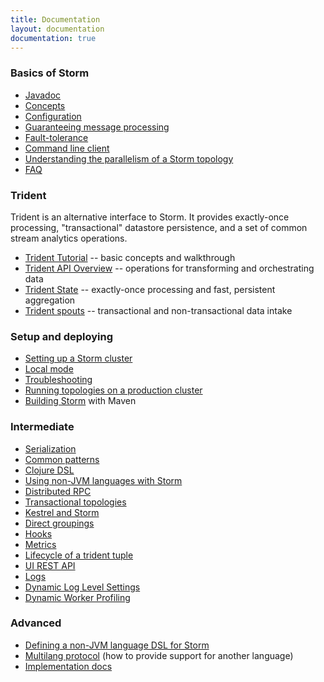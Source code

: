 ```yaml
---
title: Documentation
layout: documentation
documentation: true
---
```

### Basics of Storm

* [Javadoc](/javadoc/apidocs/index.html)
* [Concepts](Concepts.html)
* [Configuration](Configuration.html)
* [Guaranteeing message processing](Guaranteeing-message-processing.html)
* [Fault-tolerance](Fault-tolerance.html)
* [Command line client](Command-line-client.html)
* [Understanding the parallelism of a Storm topology](Understanding-the-parallelism-of-a-Storm-topology.html)
* [FAQ](FAQ.html)

### Trident

Trident is an alternative interface to Storm. It provides exactly-once processing, "transactional" datastore persistence, and a set of common stream analytics operations.

* [Trident Tutorial](Trident-tutorial.html)     -- basic concepts and walkthrough
* [Trident API Overview](Trident-API-Overview.html) -- operations for transforming and orchestrating data
* [Trident State](Trident-state.html)        -- exactly-once processing and fast, persistent aggregation
* [Trident spouts](Trident-spouts.html)       -- transactional and non-transactional data intake

### Setup and deploying

* [Setting up a Storm cluster](Setting-up-a-Storm-cluster.html)
* [Local mode](Local-mode.html)
* [Troubleshooting](Troubleshooting.html)
* [Running topologies on a production cluster](Running-topologies-on-a-production-cluster.html)
* [Building Storm](Maven.html) with Maven

### Intermediate

* [Serialization](Serialization.html)
* [Common patterns](Common-patterns.html)
* [Clojure DSL](Clojure-DSL.html)
* [Using non-JVM languages with Storm](Using-non-JVM-languages-with-Storm.html)
* [Distributed RPC](Distributed-RPC.html)
* [Transactional topologies](Transactional-topologies.html)
* [Kestrel and Storm](Kestrel-and-Storm.html)
* [Direct groupings](Direct-groupings.html)
* [Hooks](Hooks.html)
* [Metrics](Metrics.html)
* [Lifecycle of a trident tuple]()
* [UI REST API](ui-rest-api.html)
* [Logs](Logs.html)
* [Dynamic Log Level Settings](dynamic-log-level-settings.html)
* [Dynamic Worker Profiling](dynamic-worker-profiling.html)

### Advanced

* [Defining a non-JVM language DSL for Storm](Defining-a-non-jvm-language-dsl-for-storm.html)
* [Multilang protocol](Multilang-protocol.html) (how to provide support for another language)
* [Implementation docs](Implementation-docs.html)
